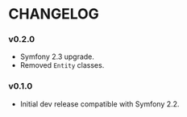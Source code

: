 CHANGELOG
=========

### v0.2.0

* Symfony 2.3 upgrade.
* Removed ``Entity`` classes.

### v0.1.0

* Initial dev release compatible with Symfony 2.2.

